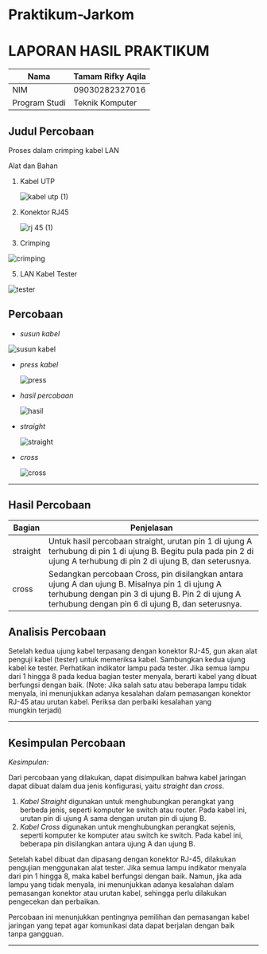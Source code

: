 # Praktikum-Jarkom

# LAPORAN HASIL PRAKTIKUM

| Nama        | Tamam Rifky Aqila |
|----------------|------------|
| NIM        | 09030282327016 |
| Program Studi | Teknik Komputer |

## Judul Percobaan  
Proses dalam crimping kabel LAN

Alat dan Bahan 

1. Kabel UTP

    ![kabel utp (1)](https://github.com/user-attachments/assets/414eb4dd-a02f-477e-b1c8-b3522c965d8e)


2. Konektor RJ45

   ![rj 45 (1)](https://github.com/user-attachments/assets/5978688a-68ac-462c-b902-a9bb355acc9e)


4. Crimping

![crimping](https://github.com/user-attachments/assets/52d499aa-d640-4646-b3bf-56141185dfe8)

   
5. LAN Kabel Tester

   
![tester](https://github.com/user-attachments/assets/d3ca0252-4f72-4986-8429-2eb8b1bcd10c)


## Percobaan

- *susun kabel*

 ![susun kabel](https://github.com/user-attachments/assets/1189c1db-28f2-448c-ad02-4d8cd8cef5a2)

- *press kabel*

  ![press](https://github.com/user-attachments/assets/424e5c65-fce4-4e08-b628-474bf74f58fc)

- *hasil percobaan*

  ![hasil](https://github.com/user-attachments/assets/39ddf615-4571-4a09-a342-fbc547d972f9)

- *straight*

  ![straight](https://github.com/user-attachments/assets/94f6c92b-a8ae-4707-87d6-dd4e3aef6e4f)

- *cross*

  ![cross](https://github.com/user-attachments/assets/a49a5544-a817-43d5-8b7b-9c9dcbb9fbc8)




---

## Hasil Percobaan  

| Bagian     | Penjelasan |
|---------------|---------------|
| straight | Untuk hasil percobaan straight, urutan pin 1 di ujung A terhubung di pin 1 di ujung B. Begitu pula pada pin 2 di ujung A terhubung di pin 2 di ujung B, dan seterusnya.|
| cross | Sedangkan percobaan Cross, pin disilangkan antara ujung A dan ujung B. Misalnya pin 1 di ujung A terhubung dengan pin 3 di ujung B. Pin 2 di ujung A terhubung dengan pin 6 di ujung B, dan seterusnya. |

## Analisis Percobaan  


Setelah kedua ujung kabel terpasang dengan konektor RJ-45, gun
akan alat penguji
kabel (tester) untuk memeriksa kabel. Sambungkan kedua ujung kabel ke tester.
Perhatikan indikator lampu pada tester. Jika semua lampu dari 1 hingga 8 pada
kedua bagian tester menyala, berarti kabel yang dibuat berfungsi dengan baik. (Note:
Jika salah satu atau beberapa lampu tidak menyala, ini menunjukkan adanya
kesalahan dalam pemasangan konektor RJ-45 atau urutan kabel. Periksa dan
perbaiki kesalahan yang mungkin terjadi)

---

## Kesimpulan Percobaan  
*Kesimpulan:*  

Dari percobaan yang dilakukan, dapat disimpulkan bahwa kabel jaringan dapat dibuat dalam dua jenis konfigurasi, yaitu *straight* dan *cross*.  

1. *Kabel Straight* digunakan untuk menghubungkan perangkat yang berbeda jenis, seperti komputer ke switch atau router. Pada kabel ini, urutan pin di ujung A sama dengan urutan pin di ujung B.  
2. *Kabel Cross* digunakan untuk menghubungkan perangkat sejenis, seperti komputer ke komputer atau switch ke switch. Pada kabel ini, beberapa pin disilangkan antara ujung A dan ujung B.  

Setelah kabel dibuat dan dipasang dengan konektor RJ-45, dilakukan pengujian menggunakan alat tester. Jika semua lampu indikator menyala dari pin 1 hingga 8, maka kabel berfungsi dengan baik. Namun, jika ada lampu yang tidak menyala, ini menunjukkan adanya kesalahan dalam pemasangan konektor atau urutan kabel, sehingga perlu dilakukan pengecekan dan perbaikan.  

Percobaan ini menunjukkan pentingnya pemilihan dan pemasangan kabel jaringan yang tepat agar komunikasi data dapat berjalan dengan baik tanpa gangguan.

---
